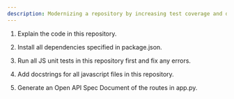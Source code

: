 ```yaml
---
description: Modernizing a repository by increasing test coverage and documentation
---
```


1. Explain the code in this repository.

2. Install all dependencies specified in package.json.

3. Run all JS unit tests in this repository first and fix any errors.

4. Add docstrings for all javascript files in this repository.

5. Generate an Open API Spec Document of the routes in app.py.

